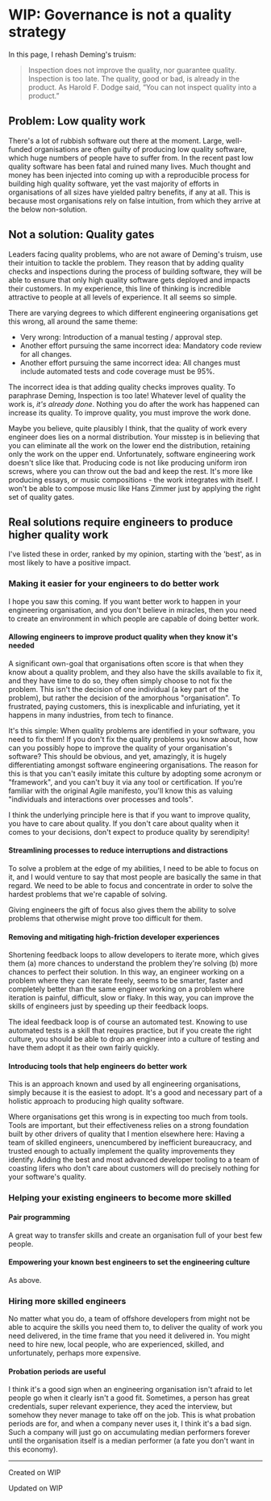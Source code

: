 # WIP: Governance is not a quality strategy

In this page, I rehash Deming's truism:

> Inspection does not improve the quality, nor guarantee quality. Inspection is too late. The quality, good or bad, is already in the product. As Harold F. Dodge said, “You can not inspect quality into a product.”

## Problem: Low quality work

There's a lot of rubbish software out there at the moment. Large, well-funded organisations are often guilty of producing low quality software, which huge numbers of people have to suffer from. In the recent past low quality software has been fatal and ruined many lives. Much thought and money has been injected into coming up with a reproducible process for building high quality software, yet the vast majority of efforts in organisations of all sizes have yielded paltry benefits, if any at all. This is because most organisations rely on false intuition, from which they arrive at the below non-solution.

## Not a solution: Quality gates

Leaders facing quality problems, who are not aware of Deming's truism, use their intuition to tackle the problem. They reason that by adding quality checks and inspections during the process of building software, they will be able to ensure that only high quality software gets deployed and impacts their customers. In my experience, this line of thinking is incredible attractive to people at all levels of experience. It all seems so simple.

There are varying degrees to which different engineering organisations get this wrong, all around the same theme:

- Very wrong: Introduction of a manual testing / approval step.
- Another effort pursuing the same incorrect idea: Mandatory code review for all changes.
- Another effort pursuing the same incorrect idea: All changes must include automated tests and code coverage must be 95%.

The incorrect idea is that adding quality checks improves quality. To paraphrase Deming, Inspection is too late! Whatever level of quality the work is, _it's already done_. Nothing you do after the work has happened can increase its quality. To improve quality, you must improve the work done.

Maybe you believe, quite plausibly I think, that the quality of work every engineer does lies on a normal distribution. Your misstep is in believing that you can eliminate all the work on the lower end the distribution, retaining only the work on the upper end. Unfortunately, software engineering work doesn't slice like that. Producing code is not like producing uniform iron screws, where you can throw out the bad and keep the rest. It's more like producing essays, or music compositions - the work integrates with itself. I won't be able to compose music like Hans Zimmer just by applying the right set of quality gates.

## Real solutions require engineers to produce higher quality work

I've listed these in order, ranked by my opinion, starting with the 'best', as in most likely to have a positive impact.

### Making it easier for your engineers to do better work

I hope you saw this coming. If you want better work to happen in your engineering organisation, and you don't believe in miracles, then you need to create an environment in which people are capable of doing better work.

#### Allowing engineers to improve product quality when they know it's needed

A significant own-goal that organisations often score is that when they know about a quality problem, and they also have the skills available to fix it, and they have time to do so, they often simply choose to not fix the problem. This isn't the decision of one individual (a key part of the problem), but rather the decision of the amorphous "organisation". To frustrated, paying customers, this is inexplicable and infuriating, yet it happens in many industries, from tech to finance.

It's this simple: When quality problems are identified in your software, you need to fix them! If you don't fix the quality problems you know about, how can you possibly hope to improve the quality of your organisation's software? This should be obvious, and yet, amazingly, it is hugely differentiating amongst software engineering organisations. The reason for this is that you can't easily imitate this culture by adopting some acronym or "framework", and you can't buy it via any tool or certification. If you're familiar with the original Agile manifesto, you'll know this as valuing "individuals and interactions over processes and tools".

I think the underlying principle here is that if you want to improve quality, you have to care about quality. If you don't care about quality when it comes to your decisions, don't expect to produce quality by serendipity!

#### Streamlining processes to reduce interruptions and distractions

To solve a problem at the edge of my abilities, I need to be able to focus on it, and I would venture to say that most people are basically the same in that regard. We need to be able to focus and concentrate in order to solve the hardest problems that we're capable of solving.

Giving engineers the gift of focus also gives them the ability to solve problems that otherwise might prove too difficult for them. 

#### Removing and mitigating high-friction developer experiences

Shortening feedback loops to allow developers to iterate more, which gives them (a) more chances to understand the problem they're solving (b) more chances to perfect their solution. In this way, an engineer working on a problem where they can iterate freely, seems to be smarter, faster and completely better than the same engineer working on a problem where iteration is painful, difficult, slow or flaky. In this way, you can improve the skills of engineers just by speeding up their feedback loops.

The ideal feedback loop is of course an automated test. Knowing to use automated tests is a skill that requires practice, but if you create the right culture, you should be able to drop an engineer into a culture of testing and have them adopt it as their own fairly quickly.

#### Introducing tools that help engineers do better work

This is an approach known and used by all engineering organisations, simply because it is the easiest to adopt. It's a good and necessary part of a holistic approach to producing high quality software.

Where organisations get this wrong is in expecting too much from tools. Tools are important, but their effectiveness relies on a strong foundation built by other drivers of quality that I mention elsewhere here: Having a team of skilled engineers, unencumbered by inefficient bureaucracy, and trusted enough to actually implement the quality improvements they identify. Adding the best and most advanced developer tooling to a team of coasting lifers who don't care about customers will do precisely nothing for your software's quality.

### Helping your existing engineers to become more skilled

#### Pair programming

A great way to transfer skills and create an organisation full of your best few people.

#### Empowering your known best engineers to set the engineering culture

As above.

### Hiring more skilled engineers

No matter what you do, a team of offshore developers from <budget-friendly developing nation> might not be able to acquire the skills you need them to, to deliver the quality of work you need delivered, in the time frame that you need it delivered in. You might need to hire new, local people, who are experienced, skilled, and unfortunately, perhaps more expensive.

#### Probation periods are useful

I think it's a good sign when an engineering organisation isn't afraid to let people go when it clearly isn't a good fit. Sometimes, a person has great credentials, super relevant experience, they aced the interview, but somehow they never manage to take off on the job. This is what probation periods are for, and when a company never uses it, I think it's a bad sign. Such a company will just go on accumulating median performers forever until the organisation itself is a median performer (a fate you don't want in this economy).

---
Created on WIP

Updated on WIP
